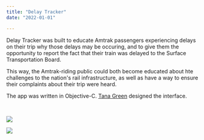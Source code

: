 ```yaml
---
title: "Delay Tracker"
date: "2022-01-01"

---
```


Delay Tracker was built to educate Amtrak passengers experiencing delays on their trip why those delays may be occuring, and to give them the opportunity to report the fact that their train was delayed to the Surface Transportation Board. 

This way, the Amtrak-riding public could both become educated about hte challenges to the nation's rail infrastructure, as well as have a way to ensure their complaints about their trip were heard. 

The app was written in Objective-C. [Tana Green](https://www.linkedin.com/in/tanagreen/) designed the interface.

&nbsp;

![](/post_assets/delay_tracker/DelayTrackerCollage.jpg)

![](/post_assets/delay_tracker/DelayTrackerBanner.jpg)

